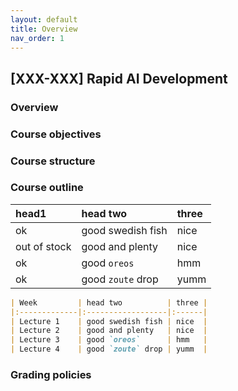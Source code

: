 ```yaml
---
layout: default
title: Overview
nav_order: 1
---
```


## [XXX-XXX] Rapid AI Development

### Overview

### Course objectives

### Course structure

### Course outline


| head1        | head two          | three |
|:-------------|:------------------|:------|
| ok           | good swedish fish | nice  |
| out of stock | good and plenty   | nice  |
| ok           | good `oreos`      | hmm   |
| ok           | good `zoute` drop | yumm  |


```markdown
| Week         | head two          | three |
|:-------------|:------------------|:------|
| Lecture 1    | good swedish fish | nice  |
| Lecture 2    | good and plenty   | nice  |
| Lecture 3    | good `oreos`      | hmm   |
| Lecture 4    | good `zoute` drop | yumm  |
```

### Grading policies
